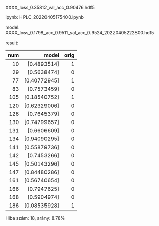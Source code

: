 XXXX_loss_0.35812_val_acc_0.90476.hdf5   


ipynb: HPLC_20220405175400.ipynb

model: XXXX_loss_0.1798_acc_0.9511_val_acc_0.9524_20220405222800.hdf5

result:

|num|model|orig|
|---:|---:|---:|
|10|[0.4893514]| 1|
|29| [0.5638474]| 0|
|77| [0.40772945]| 1|
|83| [0.7573459]| 0|
|105| [0.18540752]| 1|
|120| [0.62329006]| 0|
|126| [0.7645379]| 0|
|130| [0.74799657]| 0|
|131| [0.6606609]| 0|
|134| [0.94090295]| 0|
|141| [0.55879736]| 0|
|142| [0.7453266]| 0|
|145| [0.50143296]| 0|
|147| [0.84480286]| 0|
|161| [0.56740654]| 0|
|166| [0.7947625]| 0|
|168| [0.5904974]| 0|
|186| [0.08535928]| 1|

Hiba szám:     18, arány: 8.78%
